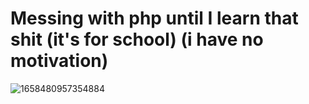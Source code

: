 # Messing with php until I learn that shit (it's for school) (i have no motivation)
![1658480957354884](https://user-images.githubusercontent.com/90212127/194799573-6e629ebf-8508-49e9-b0f0-7ce0c37db51e.png)
